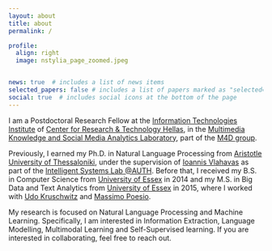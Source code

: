 ```yaml
---
layout: about
title: about
permalink: /

profile:
  align: right
  image: nstylia_page_zoomed.jpeg


news: true  # includes a list of news items
selected_papers: false # includes a list of papers marked as "selected={true}"
social: true  # includes social icons at the bottom of the page
---
```


I am a Postdoctoral Research Fellow at the [Information Technologies Institute](https://www.iti.gr/iti/index.html) of [Center for Research & Technology Hellas](https://www.certh.gr/), in the [Multimedia Knowledge and Social Media Analytics Laboratory](https://mklab.iti.gr/), part of the [M4D group](https://m4d.iti.gr/).

Previously, I earned my Ph.D. in Natural Language Processing from [Aristotle University of Thessaloniki](https://www.csd.auth.gr/en/), under the supervision of [Ioannis Vlahavas](https://intelligence.csd.auth.gr/people/vlahavas/) as part of the [Intelligent Systems Lab @AUTH](https://intelligence.csd.auth.gr/). Before that, I received my B.S. in Computer Science from [University of Essex](https://www.essex.ac.uk/departments/computer-science-and-electronic-engineering) in 2014 and my M.S. in Big Data and Text Analytics from [University of Essex](https://www.essex.ac.uk/departments/computer-science-and-electronic-engineering) in 2015, where I worked with [Udo Kruschwitz](https://scholar.google.com/citations?user=ZCaIF_wAAAAJ&hl=en) and [Massimo Poesio](https://scholar.google.com/citations?user=89aa1X0AAAAJ&hl=en). 

My research is focused on Natural Language Processing and Machine Learning. Specifically, I am interested in Information Extraction, Language Modelling, Multimodal Learning and Self-Supervised learning. If you are interested in collaborating, feel free to reach out. 